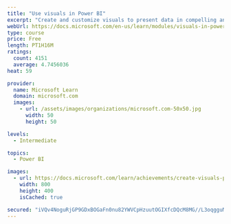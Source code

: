 ```yaml
---
title: "Use visuals in Power BI"
excerpt: "Create and customize visuals to present data in compelling and insightful ways."
webUrl: https://docs.microsoft.com/en-us/learn/modules/visuals-in-power-bi/
type: course
price: Free
length: PT1H16M
ratings:
  count: 4151
  average: 4.7456036
heat: 59

provider:
  name: Microsoft Learn
  domain: microsoft.com
  images:
    - url: /assets/images/organizations/microsoft.com-50x50.jpg
      width: 50
      height: 50

levels:
  - Intermediate

topics:
  - Power BI

images:
  - url: https://docs.microsoft.com/learn/achievements/create-visuals-power-bi-desktop-social.png
    width: 800
    height: 400
    isCached: true

secured: "iVQv4NoguRjGP9GDxBOGaFn0nu82YWVCpHzuutOGIXfcDQcM8MG//L3oqgguMz+HNeqICADF4gF4bUxGo6Re6DP/7fnlNPj1JOBKfIog+1dfsSGqI8K3eMuGXAdRkc66LgAD8qrjY7PD1K5Qftu+lADNz0IhC7XjLXgtuIBvlffIvNDrHAr8OB/dbnbQ9KqKsdWDiDnYia56LIlOUydeWM6Rrwn2x/acRHG4zOVK8I/N7Qfsd+g+wYL8mPHpquura8cH+zwp4l+2NxE0GUYBsvnGcnkqd5V6KxxrI07Ocn1Le65PxH+t0kOuQah4y0Y/F0mVaEXaBM5wSol2iFe7gub+/XxWfg65e40rZZegvT9SYg6Zaslr64viN4+4ahJnUKD/eZ0IcFDSgEvRHPzStmajF6VefpwU0FKuGh07gwE=;q6IxpSFUdSvk/iiAzrdwew=="
---
```


